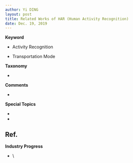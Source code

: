```yaml
---
author: Yi DING
layout: post
title: Related Works of HAR (Human Activity Recognition)
date: Dec. 19, 2019
---
```




**Keyword**

* Activity Recognition

* Transportation Mode

  

**Taxonomy**

* 

**Comments**

* 

**Special Topics**

* 
* 

##  Ref.





**Industry Progress**

- \